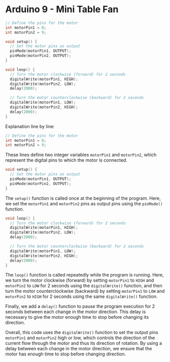 # Arduino 9 - Mini Table Fan

```C++
// Define the pins for the motor
int motorPin1 = 8;
int motorPin2 = 9;

void setup() {
  // Set the motor pins as output
  pinMode(motorPin1, OUTPUT);
  pinMode(motorPin2, OUTPUT);
}

void loop() {
  // Turn the motor clockwise (forward) for 2 seconds
  digitalWrite(motorPin1, HIGH);
  digitalWrite(motorPin2, LOW);
  delay(2000);

  // Turn the motor counterclockwise (backward) for 2 seconds
  digitalWrite(motorPin1, LOW);
  digitalWrite(motorPin2, HIGH);
  delay(2000);
}
```

Explanation line by line:

```C++
// Define the pins for the motor
int motorPin1 = 8;
int motorPin2 = 9;
```
These lines define two integer variables `motorPin1` and `motorPin2`, which represent the digital pins to which the motor is connected.

```C++
void setup() {
  // Set the motor pins as output
  pinMode(motorPin1, OUTPUT);
  pinMode(motorPin2, OUTPUT);
}
```
The `setup()` function is called once at the beginning of the program. Here, we set the `motorPin1` and `motorPin2` pins as output pins using the `pinMode()` function.

```C++
void loop() {
  // Turn the motor clockwise (forward) for 2 seconds
  digitalWrite(motorPin1, HIGH);
  digitalWrite(motorPin2, LOW);
  delay(2000);

  // Turn the motor counterclockwise (backward) for 2 seconds
  digitalWrite(motorPin1, LOW);
  digitalWrite(motorPin2, HIGH);
  delay(2000);
}
```
The `loop()` function is called repeatedly while the program is running. Here, we turn the motor clockwise (forward) by setting `motorPin1` to `HIGH` and `motorPin2` to `LOW` for 2 seconds using the `digitalWrite()` function, and then turn the motor counterclockwise (backward) by setting `motorPin1` to `LOW` and `motorPin2` to `HIGH` for 2 seconds using the same `digitalWrite()` function. 

Finally, we add a `delay()` function to pause the program execution for 2 seconds between each change in the motor direction. This delay is necessary to give the motor enough time to stop before changing its direction. 

Overall, this code uses the `digitalWrite()` function to set the output pins `motorPin1` and `motorPin2` high or low, which controls the direction of the current flow through the motor and thus its direction of rotation. By using a delay between each change in the motor direction, we ensure that the motor has enough time to stop before changing direction.
